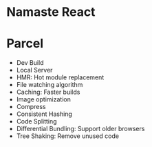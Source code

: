 # Namaste React

# Parcel
- Dev Build
- Local Server
- HMR: Hot module replacement
- File watching algorithm
- Caching: Faster builds
- Image optimization
- Compress
- Consistent Hashing
- Code Splitting
- Differential Bundling: Support older browsers
- Tree Shaking: Remove unused code